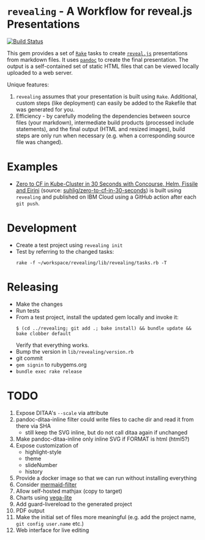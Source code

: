 # `revealing` - A Workflow for reveal.js Presentations

[![Build Status](https://travis-ci.org/suhlig/revealing.svg?branch=master)](https://travis-ci.org/suhlig/revealing)

This gem provides a set of [`Rake`](https://github.com/ruby/rake) tasks to create [`reveal.js`](https://revealjs.com) presentations from markdown files. It uses [`pandoc`](https://pandoc.org/) to create the final presentation. The output is a self-contained set of static HTML files that can be viewed locally uploaded to a web server.

Unique features:

1. `revealing` assumes that your presentation is built using `Rake`. Additional, custom steps (like deployment) can easily be added to the Rakefile that was generated for you.
1. Efficiency - by carefully modeling the dependencies between source files (your markdown), intermediate build products (processed include statements), and the final output (HTML and resized images), build steps are only run when necessary (e.g. when a corresponding source file was changed).

# Examples

* [Zero to CF in Kube-Cluster in 30 Seconds with Concourse, Helm, Fissile and Eirini](http://zero2cfin30s.eirini.cf/) (source: [suhlig/zero-to-cf-in-30-seconds](https://github.com/suhlig/zero-to-cf-in-30-seconds)) is built using `revealing` and published on IBM Cloud using a GitHub action after each `git push`.

# Development

* Create a test project using `revealing init`
* Test by referring to the changed tasks:
  ```console
  rake -f ~/workspace/revealing/lib/revealing/tasks.rb -T
  ```

# Releasing

* Make the changes
* Run tests
* From a test project, install the updated gem locally and invoke it:
  ```console
  $ (cd ../revealing; git add .; bake install) && bundle update && bake clobber default
  ```
  Verify that everything works.
* Bump the version in `lib/revealing/version.rb`
* git commit
* `gem signin` to rubygems.org
* `bundle exec rake release`

# TODO

1. Expose DITAA's `--scale` via attribute
1. pandoc-ditaa-inline filter could write files to cache dir and read it from there via SHA
   - still keep the SVG inline, but do not call ditaa again if unchanged
1. Make pandoc-ditaa-inline only inline SVG if FORMAT is html (html5?)
1. Expose customization of
   * highlight-style
   * theme
   * slideNumber
   * history
1. Provide a docker image so that we can run without installing everything
1. Consider [mermaid-filter](https://github.com/raghur/mermaid-filter)
1. Allow self-hosted mathjax (copy to target)
1. Charts using [vega-lite](https://vega.github.io/vega-lite/usage/embed.html)
1. Add guard-livereload to the generated project
1. PDF output
1. Make the initial set of files more meaningful (e.g. add the project name, `git config user.name` etc.)
1. Web interface for live editing
